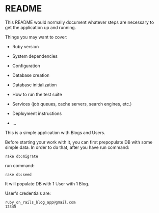 # README

This README would normally document whatever steps are necessary to get the
application up and running.

Things you may want to cover:

* Ruby version

* System dependencies

* Configuration

* Database creation

* Database initialization

* How to run the test suite

* Services (job queues, cache servers, search engines, etc.)

* Deployment instructions

* ...


This is a simple application with Blogs and Users.

Before starting your work with it, you can first prepopulate DB with some 
simple data. In order to do that, after you have run command:

```
rake db:migrate
```

run command:

```
rake db:seed
```

It will populate DB with 1 User with 1 Blog.

User's credentials are:

```
ruby_on_rails_blog_app@gmail.com
12345
```